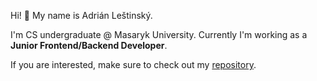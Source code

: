 Hi! 👋 My name is Adrián Leštinský.


I'm CS undergraduate @ Masaryk University. Currently I'm working as a __Junior Frontend/Backend Developer__.

If you are interested, make sure to check out my [repository](https://github.com/lesad/messenger-cv).
